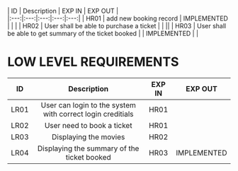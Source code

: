 | ID   |              Description                               | EXP IN  |	   EXP OUT      |  
|:---:|:---:|:---:|:---:|:---:|
| HR01 |	add new booking record  |  IMPLEMENTED |   | |
| HR02 |	User shall be able to purchase a ticket                |  |      ||
| HR03 |	User shall be able to get summary of the ticket booked |	 |  IMPLEMENTED    | |
# LOW LEVEL REQUIREMENTS

| ID     |    	Description |EXP IN	                                                                          | EXP OUT | 
| :---:  |          :---:          | :---: | :---: |
| LR01   | 	User can login to the system with correct login creditials                    |	HR01 |	   |
| LR02   |	User need to book a ticket                                           |	HR01 |	   |                      
| LR03  | 	Displaying the movies                                                    	   |  HR02 |	   |
| LR04 |	Displaying the summary of the ticket booked|	HR03|	IMPLEMENTED|
